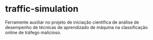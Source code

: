 # traffic-simulation
Ferramente auxiliar no projeto de iniciação científica de análise de desempenho de técnicas de aprendizado de máquina na classificação online de tráfego malicioso.
